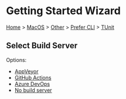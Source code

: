# Getting Started Wizard

[Home](/docs/wiz/readme.md) > [MacOS](MacOS.md) > [Other](MacOS_Other.md) > [Prefer CLI](MacOS_Other_Cli.md) > [TUnit](MacOS_Other_Cli_TUnit.md)

## Select Build Server

Options:
 * [AppVeyor](MacOS_Other_Cli_TUnit_AppVeyor.md)
 * [GitHub Actions](MacOS_Other_Cli_TUnit_GitHubActions.md)
 * [Azure DevOps](MacOS_Other_Cli_TUnit_AzureDevOps.md)
 * [No build server](MacOS_Other_Cli_TUnit_None.md)
